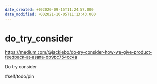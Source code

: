 ```yaml
---
date_created: +002020-09-15T11:24:57.000
date_modified: +002021-10-05T11:13:43.000
---
```


# do_try_consider

https://medium.com/@jackiebo/do-try-consider-how-we-give-product-feedback-at-asana-db9bc754cc4a

Do try consider

#self/todo/pin
